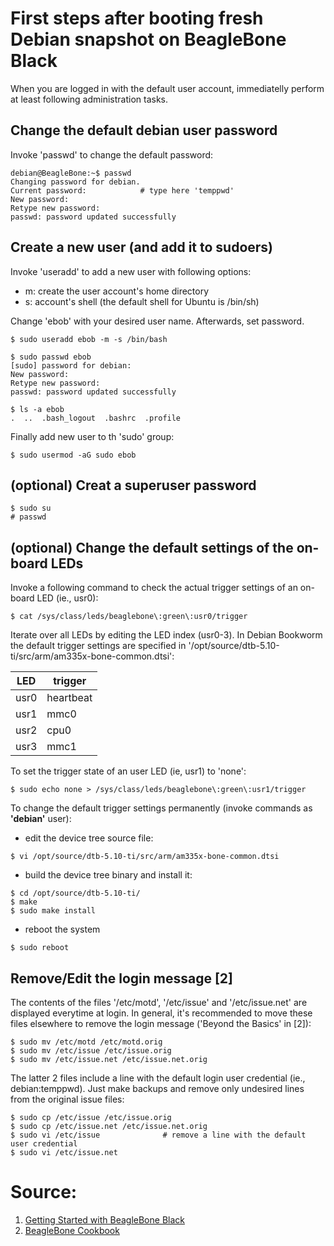 # First steps after booting fresh Debian snapshot on BeagleBone Black

When you are logged in with the default user account, immediatelly perform at least following administration tasks.

## Change the default debian user password

Invoke 'passwd' to change the default password:

```
debian@BeagleBone:~$ passwd
Changing password for debian.
Current password:            # type here 'temppwd'
New password:
Retype new password:
passwd: password updated successfully
```

## Create a new user (and add it to sudoers)

Invoke 'useradd' to add a new user with following options:
- m: create the user account's home directory
- s: account's shell (the default shell for Ubuntu is /bin/sh)

Change 'ebob' with your desired user name. Afterwards, set password.

```
$ sudo useradd ebob -m -s /bin/bash

$ sudo passwd ebob
[sudo] password for debian:
New password:
Retype new password:
passwd: password updated successfully

$ ls -a ebob
.  ..  .bash_logout  .bashrc  .profile
```

Finally add new user to th 'sudo' group:

```
$ sudo usermod -aG sudo ebob
```

## (optional) Creat a superuser password

```
$ sudo su
# passwd
```

## (optional) Change the default settings of the on-board LEDs

Invoke a following command to check the actual trigger settings of an on-board LED (ie., usr0):

```
$ cat /sys/class/leds/beaglebone\:green\:usr0/trigger
```

Iterate over all LEDs by editing the LED index (usr0-3).
In Debian Bookworm the default trigger settings are specified in '/opt/source/dtb-5.10-ti/src/arm/am335x-bone-common.dtsi':

LED | trigger
--- | ---
usr0 | heartbeat
usr1 | mmc0
usr2 | cpu0
usr3 | mmc1

To set the trigger state of an user LED (ie, usr1) to 'none':

```
$ sudo echo none > /sys/class/leds/beaglebone\:green\:usr1/trigger
```

To change the default trigger settings permanently (invoke commands as **'debian'** user):
- edit the device tree source file:

```
$ vi /opt/source/dtb-5.10-ti/src/arm/am335x-bone-common.dtsi
```

- build the device tree binary and install it:

```
$ cd /opt/source/dtb-5.10-ti/
$ make
$ sudo make install
```

- reboot the system

```
$ sudo reboot
```

## Remove/Edit the login message [2]

The contents of the files '/etc/motd', '/etc/issue' and '/etc/issue.net' are displayed everytime at login.
In general, it's recommended to move these files elsewhere to remove the login message ('Beyond the Basics' in [2]):

```
$ sudo mv /etc/motd /etc/motd.orig
$ sudo mv /etc/issue /etc/issue.orig
$ sudo mv /etc/issue.net /etc/issue.net.orig
```

The latter 2 files include a line with the default login user credential (ie., debian:temppwd).
Just make backups and remove only undesired lines from the original issue files:

```
$ sudo cp /etc/issue /etc/issue.orig
$ sudo cp /etc/issue.net /etc/issue.net.orig
$ sudo vi /etc/issue              # remove a line with the default user credential
$ sudo vi /etc/issue.net
```

# Source:

1. [Getting Started with BeagleBone Black](https://community.element14.com/products/devtools/single-board-computers/next-genbeaglebone/b/blog/posts/getting-started-with-beaglebone-black)
2. [BeagleBone Cookbook](https://docs.beagleboard.org/latest/books/beaglebone-cookbook/)

